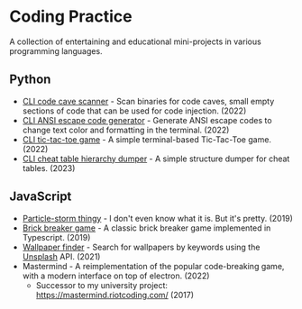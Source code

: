# Coding Practice

A collection of entertaining and educational mini-projects in various programming languages.

## Python

- [CLI code cave scanner](/code-cave-scanner) - Scan binaries for code caves, small empty sections of code that can be used for code injection. (2022)
- [CLI ANSI escape code generator](/ansi-escape-code-generator) - Generate ANSI escape codes to change text color and formatting in the terminal. (2022)
- [CLI tic-tac-toe game](/tic-tac-toe) - A simple terminal-based Tic-Tac-Toe game. (2022)
- [CLI cheat table hierarchy dumper](/cheat-table-hierarchy-dumper) - A simple structure dumper for cheat tables. (2023)

## JavaScript

- [Particle-storm thingy](/particle-storm) - I don't even know what it is. But it's pretty. (2019)
- [Brick breaker game](https://github.com/mriot/brick-breaker) - A classic brick breaker game implemented in Typescript. (2019)
- [Wallpaper finder](/wallpaper-finder) - Search for wallpapers by keywords using the [Unsplash](https://unsplash.com/) API. (2021)
- Mastermind - A reimplementation of the popular code-breaking game, with a modern interface on top of electron. (2022)
  - Successor to my university project: <https://mastermind.riotcoding.com/> (2017)

<!--
## C#

- FNV Algorithm - Implementation of the FNV hash algorithm. (2021)
  - Part of the 'JubJub' easter egg research project.
-->
